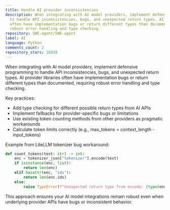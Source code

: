 ```yaml
---
title: Handle AI provider inconsistencies
description: When integrating with AI model providers, implement defensive programming
  to handle API inconsistencies, bugs, and unexpected return types. AI provider libraries
  often have implementation bugs or return different types than documented, requiring
  robust error handling and type checking.
repository: SWE-agent/SWE-agent
label: AI
language: Python
comments_count: 2
repository_stars: 16839
---
```


When integrating with AI model providers, implement defensive programming to handle API inconsistencies, bugs, and unexpected return types. AI provider libraries often have implementation bugs or return different types than documented, requiring robust error handling and type checking.

Key practices:
- Add type checking for different possible return types from AI APIs
- Implement fallbacks for provider-specific bugs or limitations  
- Use existing token counting methods from other providers as pragmatic workarounds
- Calculate token limits correctly (e.g., max_tokens = context_length - input_tokens)

Example from LiteLLM tokenizer bug workaround:
```python
def count_tokens(text: str) -> int:
    enc = tokenizer_json["tokenizer"].encode(text)
    if isinstance(enc, list):
        return len(enc)
    elif hasattr(enc, "ids"):
        return len(enc.ids)
    else:
        raise TypeError(f"Unexpected return type from encode: {type(enc)}")
```

This approach ensures your AI model integrations remain robust even when underlying provider APIs have bugs or inconsistent behavior.